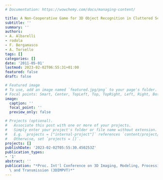 ```yaml
---
# Documentation: https://wowchemy.com/docs/managing-content/

title: A Non-Cooperative Game for 3D Object Recognition in Cluttered Scenes
subtitle: ''
summary: ''
authors:
- A. Albarelli
- rodola
- F. Bergamasco
- A. Torsello
tags: []
categories: []
date: '2011-05-01'
lastmod: 2023-02-02T06:55:31+01:00
featured: false
draft: false

# Featured image
# To use, add an image named `featured.jpg/png` to your page's folder.
# Focal points: Smart, Center, TopLeft, Top, TopRight, Left, Right, BottomLeft, Bottom, BottomRight.
image:
  caption: ''
  focal_point: ''
  preview_only: false

# Projects (optional).
#   Associate this post with one or more of your projects.
#   Simply enter your project's folder or file name without extension.
#   E.g. `projects = ["internal-project"]` references `content/project/deep-learning/index.md`.
#   Otherwise, set `projects = []`.
projects: []
publishDate: '2023-02-02T05:55:30.450253Z'
publication_types:
- '1'
abstract: ''
publication: "*Proc. Int'l Conference on 3D Imaging, Modeling, Processing, Visualization\
  \ and Transmission (3DIMPVT)*"
---
```

